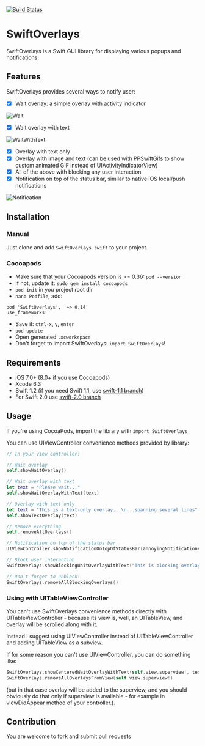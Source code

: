[![Build Status](https://travis-ci.org/peterprokop/SwiftOverlays.svg?branch=master)](https://travis-ci.org/peterprokop/SwiftOverlays)

# SwiftOverlays

SwiftOverlays is a Swift GUI library for displaying various popups and notifications.


## Features

SwiftOverlays provides several ways to notify user:

- [x] Wait overlay: a simple overlay with activity indicator

![Wait](https://i.imgflip.com/df53v.gif)

- [x] Wait overlay with text 

![WaitWithText](https://i.imgflip.com/df525.gif)

- [x] Overlay with text only
- [x] Overlay with image and text (can be used with [PPSwiftGifs](https://github.com/peterprokop/PPSwiftGifs) to show custom animated GIF instead of UIActivityIndicatorView)
- [x] All of the above with blocking any user interaction
- [x] Notification on top of the status bar, similar to native iOS local/push notifications

![Notification](https://i.imgflip.com/df5k5.gif)

## Installation

### Manual
Just clone and add ```SwiftOverlays.swift``` to your project.

### Cocoapods
- Make sure that your Cocoapods version is >= 0.36: `pod --version`
- If not, update it: `sudo gem install cocoapods`
- `pod init` in you project root dir
- `nano Podfile`, add:

```
pod 'SwiftOverlays', '~> 0.14'
use_frameworks! 
``` 
- Save it: `ctrl-x`, `y`, `enter`
- `pod update`
- Open generated `.xcworkspace`
- Don't forget to import SwiftOverlays: `import SwiftOverlays`!

## Requirements

- iOS 7.0+ (8.0+ if you use Cocoapods)
- Xcode 6.3
- Swift 1.2 (if you need Swift 1.1, use [swift-1.1 branch](https://github.com/peterprokop/SwiftOverlays/tree/swift-1.1))
- For Swift 2.0 use [swift-2.0 branch](https://github.com/peterprokop/SwiftOverlays/tree/swift-2.0)

## Usage

If you're using CocoaPods, import the library with `import SwiftOverlays`

You can use UIViewController convenience methods provided by library:

```swift
// In your view controller:

// Wait overlay
self.showWaitOverlay()

// Wait overlay with text
let text = "Please wait..."
self.showWaitOverlayWithText(text)

// Overlay with text only
let text = "This is a text-only overlay...\n...spanning several lines"
self.showTextOverlay(text)

// Remove everything
self.removeAllOverlays()

// Notification on top of the status bar
UIViewController.showNotificationOnTopOfStatusBar(annoyingNotificationView!, duration: 5)

// Block user interaction
SwiftOverlays.showBlockingWaitOverlayWithText("This is blocking overlay!")

// Don't forget to unblock!
SwiftOverlays.removeAllBlockingOverlays()

```

### Using with UITableViewController

You can't use SwiftOverlays convenience methods directly with UITableViewController - because its view is, well, an UITableView, and overlay will be scrolled along with it.

Instead I suggest using UIViewController instead of UITableViewController and adding UITableView as a subview.

If for some reason you can't use UIViewController, you can do something like:
```swift
SwiftOverlays.showCenteredWaitOverlayWithText(self.view.superview!, text: "Please wait...")
SwiftOverlays.removeAllOverlaysFromView(self.view.superview!)
```

(but in that case overlay will be added to the superview, and you should obviously do that only if superview is available - for example in viewDidAppear method of your controller.).

## Contribution

You are welcome to fork and submit pull requests
